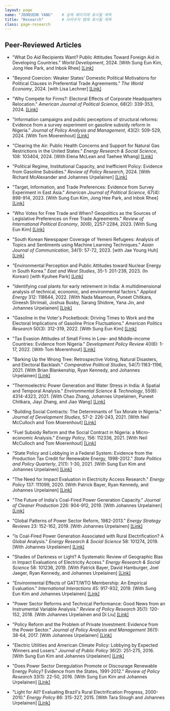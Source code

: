 ```yaml
---
layout: page
name: "JOONSEOK YANG"    # 실제 페이지에 표시될 제목
title: "Research"        # 브라우저 탭에 표시될 제목
class: page-research
---
```


## Peer-Reviewed Articles

- "What Do Aid Recipients Want? Public Attitudes Toward Foreign Aid in Developing Countries." _World Development_, 2024. [With Sung Eun Kim, Jong Hee Park, and Inbok Rhee]
    [[Link]](#)

- "Beyond Coercion: Weaker States' Domestic Political Motivations for Political Clauses in Preferential Trade Agreements." _The World Economy_, 2024. [with Lisa Lechner]
    [[Link]](#)

- "Why Compete for Firms?: Electoral Effects of Corporate Headquarters Relocation." _American Journal of Political Science_, 68(2): 339-353, 2024.
    [[Link]](https://doi.org/10.1111/ajps.12807)

- "Information campaigns and public perceptions of structural reforms: Evidence from a survey experiment on gasoline subsidy reform in Nigeria." _Journal of Policy Analysis and Management_, 43(2): 509-529, 2024. [With Tom Moerenhout]
    [[Link]](#)

- "Clearing the Air: Public Health Concerns and Support for Natural Gas Restrictions in the United States." _Energy Research & Social Science_, 108: 103404, 2024. [With Elena McLean and Taehee Whang]
    [[Link]](#)

- "Political Regime, Institutional Capacity, and Inefficient Policy: Evidence from Gasoline Subsidies." _Review of Policy Research_, 2024. [With Richard McAlexander and Johannes Urpelainen]
    [[Link]](#)

- "Target, Information, and Trade Preferences: Evidence from Survey Experiment in East Asia." _American Journal of Political Science_, 67(4): 898-914, 2023. [With Sung Eun Kim, Jong Hee Park, and Inbok Rhee]
    [[Link]](#)

- "Who Votes for Free Trade and When? Geopolitics as the Sources of Legislative Preferences on Free Trade Agreements." _Review of International Political Economy_, 30(6), 2257-2284, 2023. [With Sung Eun Kim]
    [[Link]](#)

- "South Korean Newspaper Coverage of Yemeni Refugees: Analysis of Topics and Sentiments using Machine Learning Techniques." _Asian Journal of Communication_, 34(1): 57-72, 2023. [with Jae Young Huh]
    [[Link]](#)

- "Environmental Perception and Public Attitudes toward Nuclear Energy in South Korea." _East and West Studies_, 35-1: 201-239, 2023. (In Korean) [with Kyuhee Park]
    [[Link]](#)

- "Identifying coal plants for early retirement in India: A multidimensional analysis of technical, economic, and environmental factors." _Applied Energy_ 312: 118644, 2022. [With Nada Maamoun, Puneet Chitkara, Gireesh Shrimali, Joshua Busby, Sarang Shidore, Yana Jin, and Johannes Urpelainen]
    [[Link]](#)

- "Gasoline in the Voter's Pocketbook: Driving Times to Work and the Electoral Implications of Gasoline Price Fluctuations." _American Politics Research_ 50(3): 312-319, 2022. [With Sung Eun Kim]
    [[Link]](#)

- "Tax Evasion Attitudes of Small Firms in Low- and Middle-income Countries: Evidence from Nigeria." _Development Policy Review_ 40(6): 1-17, 2022. [With Tom Moerenhout]
    [[Link]](#)

- "Barking Up the Wrong Tree: Retrospective Voting, Natural Disasters, and Electoral Backlash." _Comparative Political Studies_, 54(7):1163-1196, 2021. [With Brian Blankenship, Ryan Kennedy, and Johannes Urpelainen]
    [[Link]](#)

- "Thermoelectric Power Generation and Water Stress in India: A Spatial and Temporal Analysis." _Environmental Science & Technology_, 55(8): 4314-4323, 2021. [With Chao Zhang, Johannes Urpelainen, Puneet Chitkara, Jiayi Zhang, and Jiao Wang]
    [[Link]](#)

- "Building Social Contracts: The Determinants of Tax Morale in Nigeria." _Journal of Development Studies_, 57-2: 226-243, 2021. [With Neil McCulloch and Tom Moerenhout]
    [[Link]](#)

- "Fuel Subsidy Reform and the Social Contract in Nigeria: a Micro-economic Analysis." _Energy Policy_, 156: 112336, 2021. [With Neil McCulloch and Tom Moerenhout]
    [[Link]](#)

- "State Policy and Lobbying in a Federal System: Evidence from the Production Tax Credit for Renewable Energy, 1998-2012." _State Politics and Policy Quarterly_, 21(1): 1-30, 2021. [With Sung Eun Kim and Johannes Urpelainen]
    [[Link]](#)

- "The Need for Impact Evaluation in Electricity Access Research." _Energy Policy_ 137: 111099, 2020. [With Patrick Bayer, Ryan Kennedy, and Johannes Urpelainen]
    [[Link]](#)

- "The Future of India's Coal-Fired Power Generation Capacity." _Journal of Cleaner Production_ 226: 904-912, 2019. [With Johannes Urpelainen]
    [[Link]](#)

- "Global Patterns of Power Sector Reform, 1982-2013." _Energy Strategy Reviews_ 23: 152-162, 2019. [With Johannes Urpelainen]
    [[Link]](#)

- "Is Coal-Fired Power Generation Associated with Rural Electrification? A Global Analysis." _Energy Research & Social Science_ 58: 101274, 2019. [With Johannes Urpelainen]
    [[Link]](#)

- "Shades of Darkness or Light? A Systematic Review of Geographic Bias in Impact Evaluations of Electricity Access." _Energy Research & Social Science_ 58: 101236, 2019. [With Patrick Bayer, David Hamburger, Joel Jaeger, Ryan Kennedy, and Johannes Urpelainen]
    [[Link]](#)

- "Environmental Effects of GATT/WTO Membership: An Empirical Evaluation." _International Interactions_ 45: 917-932, 2019. [With Sung Eun Kim and Johannes Urpelainen]
    [[Link]](#)

- "Power Sector Reforms and Technical Performance: Good News from an Instrumental Variable Analysis." _Review of Policy Research_ 35(1): 120-152, 2018. [With Johannes Urpelainen and Di Liu]
    [[Link]](#)

- "Policy Reform and the Problem of Private Investment: Evidence from the Power Sector." _Journal of Policy Analysis and Management_ 36(1): 38-64, 2017. [With Johannes Urpelainen]
    [[Link]](#)

- "Electric Utilities and American Climate Policy: Lobbying by Expected Winners and Losers." _Journal of Public Policy_ 36(2): 251-275, 2016. [With Sung Eun Kim and Johannes Urpelainen]
    [[Link]](#)

- "Does Power Sector Deregulation Promote or Discourage Renewable Energy Policy? Evidence from the States, 1991-2012." _Review of Policy Research_ 33(1): 22-50, 2016. [With Sung Eun Kim and Johannes Urpelainen]
    [[Link]](#)

- "Light for All? Evaluating Brazil's Rural Electrification Progress, 2000-2010." _Energy Policy_ 86: 315-327, 2015. [With Tara Slough and Johannes Urpelainen]
    [[Link]](#)
